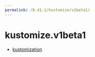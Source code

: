 ```yaml
---
permalink: /0.41.1/kustomize/v1beta1/
---
```


# kustomize.v1beta1



* [kustomization](kustomization.md)